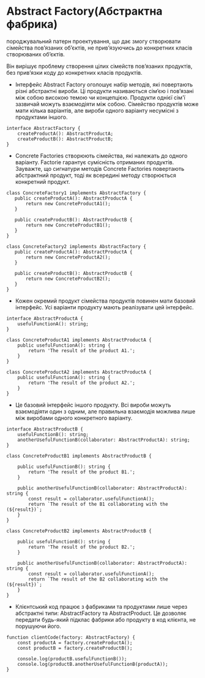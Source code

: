 # Abstract Factory(Абстрактна фабрика)
породжувальний патерн проектування, що дає змогу створювати сімейства пов’язаних об’єктів, не прив’язуючись до конкретних класів створюваних об’єктів.

Він вирішує проблему створення цілих сімейств пов’язаних продуктів, без прив’язки коду до конкретних класів продуктів.

* Інтерфейс Abstract Factory оголошує набір методів, які повертають різні абстрактні вироби. Ці продукти називаються сім’єю і пов’язані між собою високою темою чи концепцією. Продукти однієї сім'ї зазвичай можуть взаємодіяти між собою. Сімейство продуктів може мати кілька варіантів, але вироби одного варіанту несумісні з продуктами іншого.

```
interface AbstractFactory {
    createProductA(): AbstractProductA;
    createProductB(): AbstractProductB;
}
```

 * Concrete Factories створюють сімейства, які належать до одного варіанту. Factorie гарантує сумісність отриманих продуктів. Зауважте, що сигнатури методів Concrete Factories повертають абстрактний продукт, тоді як всередині методу створюється конкретний продукт.
 
 ```
class ConcreteFactory1 implements AbstractFactory {
    public createProductA(): AbstractProductA {
        return new ConcreteProductA1();
    }

    public createProductB(): AbstractProductB {
        return new ConcreteProductB1();
    }
}

class ConcreteFactory2 implements AbstractFactory {
    public createProductA(): AbstractProductA {
        return new ConcreteProductA2();
    }

    public createProductB(): AbstractProductB {
        return new ConcreteProductB2();
    }
}
```

* Кожен окремий продукт сімейства продуктів повинен мати базовий інтерфейс. Усі варіанти продукту мають реалізувати цей інтерфейс.

```
interface AbstractProductA {
    usefulFunctionA(): string;
}
```
```
class ConcreteProductA1 implements AbstractProductA {
    public usefulFunctionA(): string {
        return 'The result of the product A1.';
    }
}

class ConcreteProductA2 implements AbstractProductA {
    public usefulFunctionA(): string {
        return 'The result of the product A2.';
    }
}
```

* Це базовий інтерфейс іншого продукту. Всі вироби можуть взаємодіяти один з одним, але правильна взаємодія можлива лише між виробами одного конкретного варіанту.

```
interface AbstractProductB {
    usefulFunctionB(): string;
    anotherUsefulFunctionB(collaborator: AbstractProductA): string;
}
```
```
class ConcreteProductB1 implements AbstractProductB {

    public usefulFunctionB(): string {
        return 'The result of the product B1.';
    }

    public anotherUsefulFunctionB(collaborator: AbstractProductA): string {
        const result = collaborator.usefulFunctionA();
        return `The result of the B1 collaborating with the (${result})`;
    }
}

class ConcreteProductB2 implements AbstractProductB {

    public usefulFunctionB(): string {
        return 'The result of the product B2.';
    }

    public anotherUsefulFunctionB(collaborator: AbstractProductA): string {
        const result = collaborator.usefulFunctionA();
        return `The result of the B2 collaborating with the (${result})`;
    }
}
```

* Клієнтський код працює з фабриками та продуктами лише через абстрактні типи: AbstractFactory та AbstractProduct. Це дозволяє передати будь-який підклас фабрики або продукту в код клієнта, не порушуючи його.

```
function clientCode(factory: AbstractFactory) {
    const productA = factory.createProductA();
    const productB = factory.createProductB();

    console.log(productB.usefulFunctionB());
    console.log(productB.anotherUsefulFunctionB(productA));
}
```